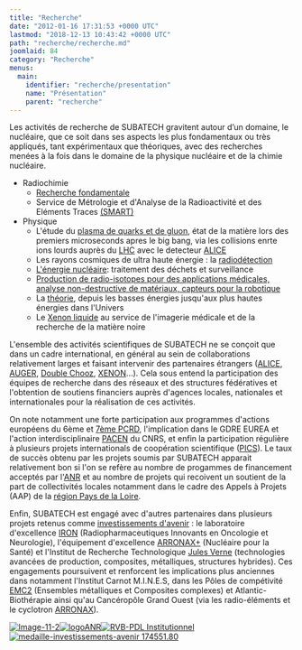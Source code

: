 ```yaml
---
title: "Recherche"
date: "2012-01-16 17:31:53 +0000 UTC"
lastmod: "2018-12-13 10:43:42 +0000 UTC"
path: "recherche/recherche.md"
joomlaid: 84
category: "Recherche"
menus:
  main:
    identifier: "recherche/presentation"
    name: "Présentation"
    parent: "recherche"
---
```

Les activités de recherche de SUBATECH gravitent autour d’un domaine, le nucléaire, que ce soit dans ses aspects les plus fondamentaux ou très appliqués, tant expérimentaux que théoriques, avec des recherches menées à la fois dans le domaine de la physique nucléaire et de la chimie nucléaire.

*   Radiochimie
    *   [Recherche fondamentale](recherche/radiochimie/radiochimie-presentation.md)
    *   Service de Métrologie et d'Analyse de la Radioactivité et des Eléments Traces [(SMART)](SMART/web/index.html)
*   Physique
    *   L'étude du [plasma de quarks et de gluon](recherche/plasma/presentation-groupe-plasma.md), état de la matière lors des premiers microseconds apres le big bang, via les collisions enrte ions lourds auprès du [LHC](http://www.lhc-france.fr/) avec le detecteur [ALICE](http://aliweb.cern.ch/)
    *   Les rayons cosmiques de ultra haute énergie : la [radiodétection](recherche/astro/astro-presentation.md)
    *   [L'énergie nucléaire](recherche/sen/erdre-presentation.md): traitement des déchets et surveillance
    *   [Production de radio-isotopes pour des applications médicales, analyse non-destructive de matériaux, capteurs pour la robotique](recherche/prisma/presentation.md)
    *   La [théorie](recherche/theorie/theoriehe-presentation.md), depuis les basses énergies jusqu'aux plus hautes énergies dans l'Univers
    *   Le [Xenon liquide](recherche/xenon/presentation.md) au service de l'imagerie médicale et de la recherche de la matière noire

L'ensemble des activités scientifiques de SUBATECH ne se conçoit que dans un cadre international, en général au sein de collaborations relativement larges et faisant intervenir des partenaires étrangers ([ALICE](http://aliweb.cern.ch/), [AUGER](http://www.auger.org/), [Double Chooz](http://doublechooz.in2p3.fr), [XENON](http://xenon1t.org/)...). Cela sous entend la participation des équipes de recherche dans des réseaux et des structures fédératives et l'obtention de soutiens financiers auprès d'agences locales, nationales et internationales pour la réalisation de ces activités.  

On note notamment une forte participation aux programmes d'actions européens du 6ème et [7ème PCRD](http://cordis.europa.eu/fp7/home_fr.html), l'implication dans le GDRE EUREA et l'action interdisciplinaire [PACEN](http://www.cnrs.fr/prg/PIR/programmes/energie-aval/pacen/pacen.htm) du CNRS, et enfin la participation régulière à plusieurs projets internationals de coopération scientifique ([PICS](https://dri-dae.cnrs-dir.fr/spip.php?article155)). Le taux de succès obtenu par les projets soumis par SUBATECH apparait relativement bon si l'on se refère au nombre de progammes de financement acceptés par l'[ANR](http://www.agence-nationale-recherche.fr/) et au nombre de projets qui recoivent un soutient de la part de collectivités locales notamment dans le cadre des Appels à Projets (AAP) de la [région Pays de la Loire](http://www.paysdelaloire.fr/).

Enfin, SUBATECH est engagé avec d'autres partenaires dans plusieurs projets retenus comme [investissements d'avenir](http://www.enseignementsup-recherche.gouv.fr/pid24578/investissements-d-avenir.html) : le laboratoire d'excellence [IRON](http://cache.media.enseignementsup-recherche.gouv.fr/file/Fiches_Labex_2/65/9/IRON_207659.pdf) (Radiopharmaceutiques Innovants en Oncologie et Neurologie), l'équipement d'excellence [ARRONAX+](http://cache.media.enseignementsup-recherche.gouv.fr/file/Fiches_equipex_vague_2/00/9/ARRONAXPLUS_203009.pdf) (Nucléaire pour la Santé) et l'Institut de Recherche Technologique [Jules Verne](http://media.enseignementsup-recherche.gouv.fr/file/Fiches_IRT/39/6/Dossier_de_presentation_des_IRT_3_176396.pdf) (technologies avancées de production, composites, métalliques, structures hybrides). Ces engagements poursuivent et renforcent les implications plus anciennes dans notamment l'Institut Carnot M.I.N.E.S, dans les Pôles de compétivité [EMC2](http://www.pole-emc2.fr/) (Ensembles métalliques et Composites complexes) et Atlantic-Biothérapie ainsi qu'au Cancéropôle Grand Ouest (via les radio-éléments et le cyclotron [ARRONAX](http://www.cyclotron-nantes.fr/)).

[![Image-11-2](images/Recherche/Image-11-2.png)](http://cordis.europa.eu/fp7/home_fr.html)[![logoANR](images/Recherche/logoANR.gif)](http://www.agence-nationale-recherche.fr/)[![RVB-PDL Institutionnel](images/Recherche/RVB-PDL_Institutionnel.jpg)](http://www.paysdelaloire.fr/)[![medaille-investissements-avenir 174551.80](images/Recherche/medaille-investissements-avenir_174551.80.jpg)](http://www.enseignementsup-recherche.gouv.fr/pid24578/investissements-d-avenir.html)
